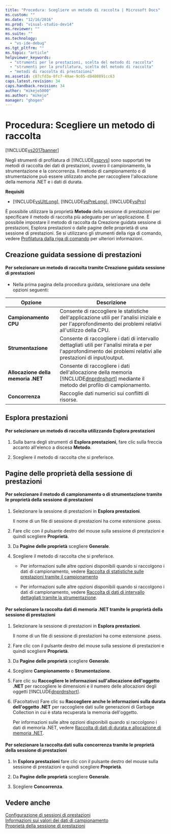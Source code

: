 ```yaml
---
title: "Procedura: Scegliere un metodo di raccolta | Microsoft Docs"
ms.custom: ""
ms.date: "12/16/2016"
ms.prod: "visual-studio-dev14"
ms.reviewer: ""
ms.suite: ""
ms.technology: 
  - "vs-ide-debug"
ms.tgt_pltfrm: ""
ms.topic: "article"
helpviewer_keywords: 
  - "strumenti per le prestazioni, scelta del metodo di raccolta"
  - "strumenti per la profilatura, scelta del metodo di raccolta"
  - "metodi di raccolta di prestazioni"
ms.assetid: c87cfd3a-0fc7-49ae-9c05-d8480891cc63
caps.latest.revision: 34
caps.handback.revision: 34
author: "mikejo5000"
ms.author: "mikejo"
manager: "ghogen"
---
```

# Procedura: Scegliere un metodo di raccolta
[!INCLUDE[vs2017banner](../code-quality/includes/vs2017banner.md)]

Negli strumenti di profilatura di [!INCLUDE[vsprvs](../code-quality/includes/vsprvs_md.md)] sono supportati tre metodi di raccolta dei dati di prestazioni, ovvero il campionamento, la strumentazione e la concorrenza.  Il metodo di campionamento o di strumentazione può essere utilizzato anche per raccogliere l'allocazione della memoria .NET e i dati di durata.  
  
 **Requisiti**  
  
-   [!INCLUDE[vsUltLong](../code-quality/includes/vsultlong_md.md)], [!INCLUDE[vsPreLong](../code-quality/includes/vsprelong_md.md)], [!INCLUDE[vsPro](../code-quality/includes/vspro_md.md)]  
  
 È possibile utilizzare la proprietà **Metodo** della sessione di prestazioni per specificare il metodo di raccolta più adeguato per un'applicazione.  È possibile impostare il metodo di raccolta da Creazione guidata sessione di prestazioni, Esplora prestazioni o dalle pagine delle proprietà di una sessione di prestazioni.  Se si utilizzano gli strumenti della riga di comando, vedere [Profilatura dalla riga di comando](../profiling/using-the-profiling-tools-from-the-command-line.md) per ulteriori informazioni.  
  
## Creazione guidata sessione di prestazioni  
  
#### Per selezionare un metodo di raccolta tramite Creazione guidata sessione di prestazioni  
  
-   Nella prima pagina della procedura guidata, selezionare una delle opzioni seguenti:  
  
|Opzione|Descrizione|  
|-------------|-----------------|  
|**Campionamento CPU**|Consente di raccogliere le statistiche dell'applicazione utili per l'analisi iniziale e per l'approfondimento dei problemi relativi all'utilizzo della CPU.|  
|**Strumentazione**|Consente di raccogliere i dati di intervallo dettagliati utili per l'analisi mirata e per l'approfondimento dei problemi relativi alle prestazioni di input\/output.|  
|**Allocazione della memoria .NET**|Consente di raccogliere i dati dell'allocazione della memoria [!INCLUDE[dnprdnshort](../code-quality/includes/dnprdnshort_md.md)] mediante il metodo del profilo di campionamento.|  
|**Concorrenza**|Raccoglie dati numerici sui conflitti di risorse.|  
  
## Esplora prestazioni  
  
#### Per selezionare un metodo di raccolta utilizzando Esplora prestazioni  
  
1.  Sulla barra degli strumenti di **Esplora prestazioni**, fare clic sulla freccia accanto all'elenco a discesa **Metodo**.  
  
2.  Scegliere il metodo di raccolta che si preferisce.  
  
## Pagine delle proprietà della sessione di prestazioni  
  
#### Per selezionare il metodo di campionamento o di strumentazione tramite le proprietà della sessione di prestazioni  
  
1.  Selezionare la sessione di prestazioni in **Esplora prestazioni**.  
  
     Il nome di un file di sessione di prestazioni ha come estensione .psess.  
  
2.  Fare clic con il pulsante destro del mouse sulla sessione di prestazioni e quindi scegliere **Proprietà**.  
  
3.  Da **Pagine delle proprietà** scegliere **Generale**.  
  
4.  Scegliere il metodo di raccolta che si preferisce.  
  
    -   Per informazioni sulle altre opzioni disponibili quando si raccolgono i dati di campionamento, vedere [Raccolta di statistiche sulle prestazioni tramite il campionamento](../profiling/collecting-performance-statistics-by-using-sampling.md)  
  
    -   Per informazioni sulle altre opzioni disponibili quando si raccolgono i dati di campionamento, vedere [Raccolta di dati di intervallo dettagliati tramite la strumentazione](../profiling/collecting-detailed-timing-data-by-using-instrumentation.md).  
  
#### Per selezionare la raccolta dati di memoria .NET tramite le proprietà della sessione di prestazioni  
  
1.  Selezionare la sessione di prestazioni in **Esplora prestazioni**.  
  
     Il nome di un file di sessione di prestazioni ha come estensione .psess.  
  
2.  Fare clic con il pulsante destro del mouse sulla sessione di prestazioni e quindi scegliere **Proprietà**.  
  
3.  Da **Pagine delle proprietà** scegliere **Generale**.  
  
4.  Scegliere **Campionamento** o **Strumentazione**.  
  
5.  Fare clic su **Raccogliere le informazioni sull'allocazione dell'oggetto .NET** per raccogliere le dimensioni e il numero delle allocazioni degli oggetti [!INCLUDE[dnprdnshort](../code-quality/includes/dnprdnshort_md.md)].  
  
6.  \(Facoltativo\) Fare clic su **Raccogliere anche le informazioni sulla durata dell'oggetto .NET** per raccogliere dati sulle generazioni di Garbage Collection in cui è stata recuperata la memoria dell'oggetto.  
  
     Per informazioni sulle altre opzioni disponibili quando si raccolgono i dati di memoria .NET, vedere [Raccolta di dati di durata e allocazione di memoria .NET](../profiling/collecting-dotnet-memory-allocation-and-lifetime-data.md).  
  
#### Per selezionare la raccolta dati sulla concorrenza tramite le proprietà della sessione di prestazioni  
  
1.  In **Esplora prestazioni** fare clic con il pulsante destro del mouse sulla sessione di prestazioni e quindi scegliere **Proprietà**.  
  
2.  Da **Pagine delle proprietà** scegliere **Generale**.  
  
3.  Scegliere **Concorrenza**.  
  
## Vedere anche  
 [Configurazione di sessioni di prestazioni](../profiling/configuring-performance-sessions.md)   
 [Informazioni sui valori dei dati di campionamento](../profiling/understanding-sampling-data-values.md)   
 [Proprietà della sessione di prestazioni](../profiling/performance-session-properties.md)